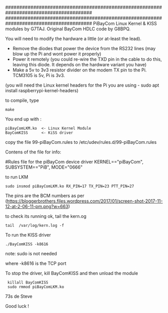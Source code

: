 #######################################################################################
#######################################################################################
PiBayCom Linux Kernel & KISS modules by G7TAJ. Original BayCom HDLC code by G8BPQ.


You will need to modify the hardware a little (or at-least the lead).

  * Remove the diodes that power the device from the RS232 lines (may blow up the Pi and wont power it properly)
  * Power it remotely (you could re-wire the TXD pin in the cable to do this, leaving this diode. It depends on the hardware variant you have)
  * Make a 5v to 3v3 resistor divider on the modem TX pin to the Pi. TCM3105 is 5v, Pi is 3v3.

(you will need the Linux kernel headers for the Pi you are using - sudo apt install raspberrypi-kernel-headers)

to compile, type

	make


You end up with :

	piBayComLKM.ko  <- Linux Kernel Module
	BayComKISS      <- KiSS driver 


copy the file 99-piBayCom.rules to /etc/udev/rules.d/99-piBayCom.rules


Contens of the file for info:

#Rules file for the piBayCom device driver
KERNEL=="piBayCom", SUBSYSTEM=="PiB", MODE="0666"




to run LKM

	sudo insmod piBayComLKM.ko RX_PIN=17 TX_PIN=23 PTT_PIN=27


The pins are the BCM numbers as per (https://bloggerbrothers.files.wordpress.com/2017/01/screen-shot-2017-11-12-at-2-06-11-pm.png?w=663)


to check its running ok, tail the kern.og

	tail  /var/log/kern.log -f


To run the KISS driver

	./BayComKISS -k8616

note: sudo is not needed

where -k8616 is the TCP port


To stop the driver, kill BayComKISS and then unload the module

	 killall BayComKISS
	 sudo rmmod piBayComLKM.ko


73s de Steve

Good luck !
